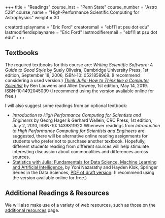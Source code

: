 +++
title = "Readings"
course_inst = "Penn State"
course_number = "Astro 528"
course_name = "High-Performance Scientific Computing for Astrophysics"
weight = 30

creatordisplayname = "Eric Ford"
creatoremail = "ebf11 at psu dot edu"
lastmodifierdisplayname = "Eric Ford"
lastmodifieremail = "ebf11 at psu dot edu"
+++

## Textbooks
The required textbooks for this course are:
 _Writing Scientific Software: A Guide to Good Style_ by Suely Oliveira, Cambridge University Press, 1st edition, September 18, 2006,  ISBN-10: 0521858968.  (I recommend considering a used version.)
 _[Think Julia: How to Think like a Computer Scientist](https://benlauwens.github.io/ThinkJulia.jl/latest/book.html)_ by Ben Lauwens and Allen Downey, 1st edition, May 14, 2019.  ISBN-10:1492045039 (I recommend using the version avaliable online for free.)

I will also suggest some readings from an optional textbook: 
- _Introduction to High Performance Computing for Scientists and Engineers_ by Georg Hager &amp; Gerhard Wellein, CRC Press, 1st edition, July 2, 2010,  ISBN-10: 143981192X
Whenever readings from _Introduction to High Performance Computing for Scientists and Engineers_ are suggested, there will be alternative online reading assignments for students who prefer not to purchase another textbook.  Hopefully, different students reading from different sources will help stimulate interesting discussion about commonalities and differences across sources.
- [Statistics with Julia: Fundamentals for Data Science, Machine Learning and Artificial Intelligence.](https://statisticswithjulia.org/) by  Yoni Nazarathy and Hayden Klok, Springer Series in the Data Sciences, [PDF of draft version](https://statisticswithjulia.org/StatisticsWithJuliaDRAFT.pdf).  (I recommend using the version avaliable online for free.)

## Additional Readings & Resources

We will also make use of a variety of web resources, such as those on the [additional resources](/resources/) page.  
